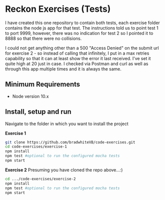 # Reckon Exercises (Tests)

I have created this one repository to contain both tests, each exercise folder contains the node js app for that test. The instructions told us to point test 1 to port 9999, however, there was no indication for test 2 so I pointed it to 8888 so that there were no collisions.

I could not get anything other than a 500 "Access Denied" on the submit url for exercise 2 - so instead of calling that infinitely, I put in a max retries capability so that it can at least show the error it last received. I've set it quite high at 20 just in case.  I checked via Postman and curl as well as through this app multiple times and it is always the same.



## Minimum Requirements
* Node version 10.x


## Install, setup and run
Navigate to the folder in which you want to install the project

**Exercise 1**
```bash
git clone https://github.com/bradwhiteVB/code-exercises.git
cd code-exercises/exercise-1
npm install
npm test #optional to run the configured mocha tests
npm start
```

**Exercise 2**
Presuming you have cloned the repo above...:)
```bash
cd .../code-exercises/exercise-2
npm install
npm test #optional to run the configured mocha tests
npm start
```

